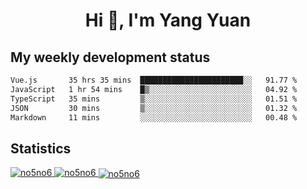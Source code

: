 <h1 align="center">Hi 👋, I'm Yang Yuan</h1>


## My weekly development status
<!--START_SECTION:waka-->

```txt
Vue.js       35 hrs 35 mins  ███████████████████████░░   91.77 %
JavaScript   1 hr 54 mins    █▒░░░░░░░░░░░░░░░░░░░░░░░   04.92 %
TypeScript   35 mins         ▒░░░░░░░░░░░░░░░░░░░░░░░░   01.51 %
JSON         30 mins         ▒░░░░░░░░░░░░░░░░░░░░░░░░   01.32 %
Markdown     11 mins         ░░░░░░░░░░░░░░░░░░░░░░░░░   00.48 %
```

<!--END_SECTION:waka-->

## Statistics
<a href="https://github.com/anuraghazra/github-readme-stats">
  <img src="https://github-readme-stats.vercel.app/api/top-langs/?username=no5no6&theme=dracula" alt="no5no6">
</a>
<a href="https://github.com/anuraghazra/github-readme-stats">
  <img src="https://github-readme-stats.vercel.app/api?username=no5no6&show_icons=true&theme=dracula&line_height=40" alt="no5no6">
</a>
<a href="https://github.com/anuraghazra/github-readme-stats">
  <img align="center" src="https://github-readme-streak-stats.herokuapp.com/?user=no5no6&theme=dracula" alt="no5no6" />
</a>
